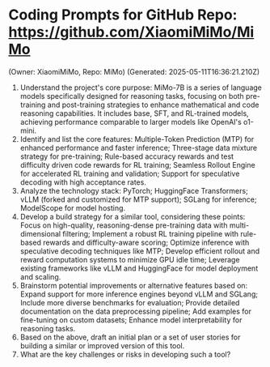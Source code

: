 # Coding Prompts for GitHub Repo: https://github.com/XiaomiMiMo/MiMo
(Owner: XiaomiMiMo, Repo: MiMo)
(Generated: 2025-05-11T16:36:21.210Z)

1. Understand the project's core purpose: MiMo-7B is a series of language models specifically designed for reasoning tasks, focusing on both pre-training and post-training strategies to enhance mathematical and code reasoning capabilities. It includes base, SFT, and RL-trained models, achieving performance comparable to larger models like OpenAI's o1-mini.
2. Identify and list the core features: Multiple-Token Prediction (MTP) for enhanced performance and faster inference; Three-stage data mixture strategy for pre-training; Rule-based accuracy rewards and test difficulty driven code rewards for RL training; Seamless Rollout Engine for accelerated RL training and validation; Support for speculative decoding with high acceptance rates.
3. Analyze the technology stack: PyTorch; HuggingFace Transformers; vLLM (forked and customized for MTP support); SGLang for inference; ModelScope for model hosting.
4. Develop a build strategy for a similar tool, considering these points: Focus on high-quality, reasoning-dense pre-training data with multi-dimensional filtering; Implement a robust RL training pipeline with rule-based rewards and difficulty-aware scoring; Optimize inference with speculative decoding techniques like MTP; Develop efficient rollout and reward computation systems to minimize GPU idle time; Leverage existing frameworks like vLLM and HuggingFace for model deployment and scaling.
5. Brainstorm potential improvements or alternative features based on: Expand support for more inference engines beyond vLLM and SGLang; Include more diverse benchmarks for evaluation; Provide detailed documentation on the data preprocessing pipeline; Add examples for fine-tuning on custom datasets; Enhance model interpretability for reasoning tasks.
6. Based on the above, draft an initial plan or a set of user stories for building a similar or improved version of this tool.
7. What are the key challenges or risks in developing such a tool?